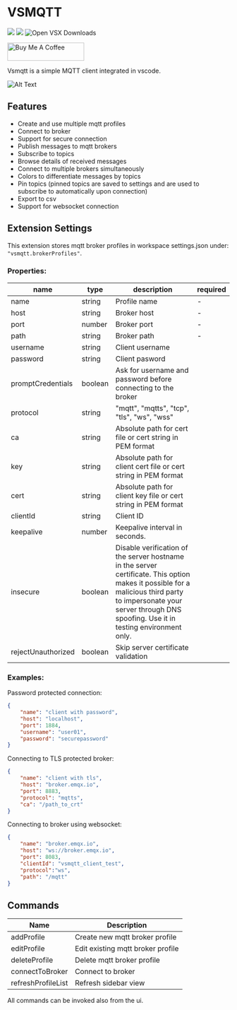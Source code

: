 # VSMQTT

[![](https://img.shields.io/visual-studio-marketplace/v/rpdswtk.vsmqtt)](https://marketplace.visualstudio.com/items?itemName=rpdswtk.vsmqtt)
[![](https://img.shields.io/visual-studio-marketplace/i/rpdswtk.vsmqtt)](https://marketplace.visualstudio.com/items?itemName=rpdswtk.vsmqtt)
![Open VSX Downloads](https://img.shields.io/open-vsx/dt/rpdswtk/vsmqtt?color=c160ef&label=Open%20VSX%20installs)

<a href="https://www.buymeacoffee.com/rpdswtk" target="_blank"><img src="https://cdn.buymeacoffee.com/buttons/default-orange.png" alt="Buy Me A Coffee" height="41" width="174"></a>

Vsmqtt is a simple MQTT client integrated in vscode.

![Alt Text](screen.gif)

## Features

* Create and use multiple mqtt profiles
* Connect to broker
* Support for secure connection
* Publish messages to mqtt brokers
* Subscribe to topics
* Browse details of received messages
* Connect to multiple brokers simultaneously
* Colors to differentiate messages by topics
* Pin topics (pinned topics are saved to settings and are used to subscribe to automatically upon connection)
* Export to csv
* Support for websocket connection

## Extension Settings

This extension stores mqtt broker profiles in workspace settings.json under: `"vsmqtt.brokerProfiles"`.

### Properties:

| name      | type   | description                                                       | required |
|-----------|--------|-------------------------------------------------------------------|----------|
| name      | string | Profile name                                                      |     -    |
| host      | string | Broker host                                                       |     -    |
| port      | number | Broker port                                                       |     -    |
| path      | string | Broker path                                                       |     -    |
| username  | string | Client username                                                   |          |
| password  | string | Client pasword                                                    |          |
| promptCredentials  | boolean | Ask for username and password before connecting to the broker |          |
| protocol  | string | "mqtt", "mqtts", "tcp", "tls", "ws", "wss"                        |          |
| ca        | string | Absolute path for cert file or cert string in PEM format          |          |
| key       | string | Absolute path for client cert file or cert string in PEM format   |          |
| cert      | string | Absolute path for client key file or cert string in PEM format    |          |
| clientId  | string | Client ID                                                         |          |
| keepalive | number | Keepalive interval in seconds.                                    |          |
| insecure  | boolean | Disable verification of the server hostname in the server certificate. This option makes it possible for a malicious third party to impersonate your server through DNS spoofing. Use it in testing environment only.                                    |          |
| rejectUnauthorized | boolean | Skip server certificate validation |          |

### Examples:

Password protected connection:
```json
{
    "name": "client with password",
    "host": "localhost",
    "port": 1884,
    "username": "user01",
    "password": "securepassword"
}
```

Connecting to TLS protected broker:
```json
{
    "name": "client with tls",
    "host": "broker.emqx.io",
    "port": 8883,
    "protocol": "mqtts",
    "ca": "/path_to_crt"
}
```

Connecting to broker using websocket:
```json
{
    "name": "broker.emqx.io",
    "host": "ws://broker.emqx.io",
    "port": 8083,
    "clientId": "vsmqtt_client_test",
    "protocol":"ws",
    "path": "/mqtt"
}
```

## Commands

| Name               | Description                       |
|--------------------|-----------------------------------|
| addProfile         | Create new mqtt broker profile    |
| editProfile        | Edit existing mqtt broker profile |
| deleteProfile      | Delete mqtt broker profile        |
| connectToBroker    | Connect to broker                 |
| refreshProfileList | Refresh sidebar view              |

All commands can be invoked also from the ui.

